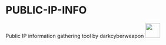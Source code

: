 # PUBLIC-IP-INFO
Public IP information gathering tool by darkcyberweapon
<img src="https://drive.google.com/uc?export=view&id=17EWC6VAMyDJ1qRUUvfDoJXFfbX39VYvs" width="40" height="40">
